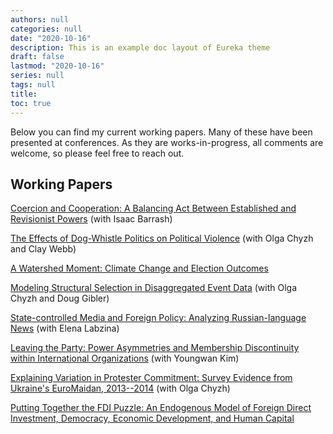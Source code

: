 ```yaml
---
authors: null
categories: null
date: "2020-10-16"
description: This is an example doc layout of Eureka theme
draft: false
lastmod: "2020-10-16"
series: null
tags: null
title:  
toc: true
---
```


<!-- Google tag (gtag.js) -->
<script async src="https://www.googletagmanager.com/gtag/js?id=G-Q046HR4S89"></script>
<script>
  window.dataLayer = window.dataLayer || [];
  function gtag(){dataLayer.push(arguments);}
  gtag('js', new Date());

  gtag('config', 'G-Q046HR4S89');
</script>


Below you can find my current working papers. Many of these have been presented at conferences. As they are works-in-progress, all comments are welcome, so please feel free to reach out.

## Working Papers

<a href="../materials/Coercion and Cooperation.pdf" target=_blank>Coercion and Cooperation: A Balancing Act
Between Established and Revisionist Powers</a> (with Isaac Barrash)

<a href="../materials/CNW-DougWhistlePolitics.pdf" target=_blank>The Effects of Dog-Whistle Politics on Political Violence</a> (with Olga Chyzh and Clay Webb)

<a href="../materials/Climate Change and Electoral Outcomes.pdf" target=_blank>A Watershed Moment: Climate Change and Election Outcomes</a>

<a href="../materials/Structural_Selection.pdf" target=_blank>Modeling Structural Selection in Disaggregated Event Data</a> (with Olga Chyzh and Doug Gibler)

<a href="../materials/Russian_Media.pdf" target=_blank>State-controlled Media and Foreign Policy: Analyzing Russian-language News</a> (with Elena Labzina)

<a href="../materials/IGO_discontinuity.pdf" target=_blank>Leaving the Party: Power Asymmetries and Membership Discontinuity within International Organizations</a> (with Youngwan Kim)

<a href="../materials/EuroMaidan_v1.3a.pdf" target=_blank>Explaining Variation in Protester Commitment: Survey Evidence from Ukraine's EuroMaidan, 2013--2014</a> (with Olga Chyzh)

<a href="../materials/FDI_puzzle.pdf" target=_blank>Putting Together the FDI Puzzle: An Endogenous Model of Foreign Direct Investment, Democracy, Economic Development, and Human Capital</a>
